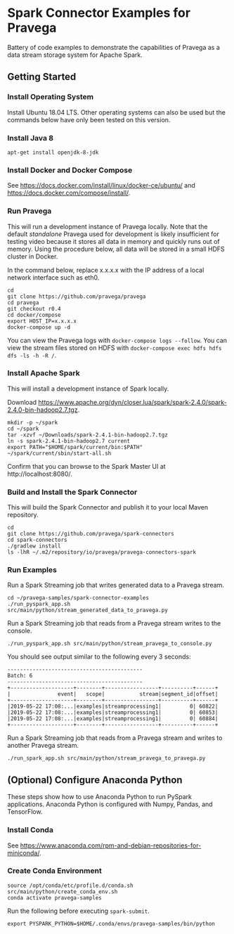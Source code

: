 
# Spark Connector Examples for Pravega

Battery of code examples to demonstrate the capabilities of Pravega as a data stream storage
system for Apache Spark.

## Getting Started

### Install Operating System

Install Ubuntu 18.04 LTS. Other operating systems can also be used but the commands below have only been tested
on this version.

### Install Java 8

```
apt-get install openjdk-8-jdk
```

### Install Docker and Docker Compose

See <https://docs.docker.com/install/linux/docker-ce/ubuntu/>
and <https://docs.docker.com/compose/install/>.

### Run Pravega

This will run a development instance of Pravega locally.
Note that the default *standalone* Pravega used for development is likely insufficient for testing video because
it stores all data in memory and quickly runs out of memory.
Using the procedure below, all data will be stored in a small HDFS cluster in Docker.

In the command below, replace x.x.x.x with the IP address of a local network interface such as eth0.

```
cd
git clone https://github.com/pravega/pravega
cd pravega
git checkout r0.4
cd docker/compose
export HOST_IP=x.x.x.x
docker-compose up -d
```

You can view the Pravega logs with `docker-compose logs --follow`.
You can view the stream files stored on HDFS with `docker-compose exec hdfs hdfs dfs -ls -h -R /`.

### Install Apache Spark

This will install a development instance of Spark locally.

Download https://www.apache.org/dyn/closer.lua/spark/spark-2.4.0/spark-2.4.0-bin-hadoop2.7.tgz.

```
mkdir -p ~/spark
cd ~/spark
tar -xzvf ~/Downloads/spark-2.4.1-bin-hadoop2.7.tgz
ln -s spark-2.4.1-bin-hadoop2.7 current
export PATH="$HOME/spark/current/bin:$PATH"
~/spark/current/sbin/start-all.sh
```

Confirm that you can browse to the Spark Master UI at http://localhost:8080/.

### Build and Install the Spark Connector

This will build the Spark Connector and publish it to your local Maven repository.

```
cd
git clone https://github.com/pravega/spark-connectors
cd spark-connectors
./gradlew install
ls -lhR ~/.m2/repository/io/pravega/pravega-connectors-spark
```

### Run Examples

Run a Spark Streaming job that writes generated data to a Pravega stream.
```
cd ~/pravega-samples/spark-connector-examples
./run_pyspark_app.sh src/main/python/stream_generated_data_to_pravega.py
```

Run a Spark Streaming job that reads from a Pravega stream writes to the console.
```
./run_pyspark_app.sh src/main/python/stream_pravega_to_console.py
```

You should see output similar to the following every 3 seconds:
```
-------------------------------------------
Batch: 6
-------------------------------------------
+--------------------+--------+-----------------+----------+------+
|               event|   scope|           stream|segment_id|offset|
+--------------------+--------+-----------------+----------+------+
|2019-05-22 17:08:...|examples|streamprocessing1|         0| 60822|
|2019-05-22 17:08:...|examples|streamprocessing1|         0| 60853|
|2019-05-22 17:08:...|examples|streamprocessing1|         0| 60884|
+--------------------+--------+-----------------+----------+------+
```

Run a Spark Streaming job that reads from a Pravega stream and writes to another Pravega stream.
```
./run_spark_app.sh src/main/python/stream_pravega_to_pravega.py
```

## (Optional) Configure Anaconda Python

These steps show how to use Anaconda Python to run PySpark applications.
Anaconda Python is configured with Numpy, Pandas, and TensorFlow.

### Install Conda

See https://www.anaconda.com/rpm-and-debian-repositories-for-miniconda/.

### Create Conda Environment

```
source /opt/conda/etc/profile.d/conda.sh
src/main/python/create_conda_env.sh
conda activate pravega-samples
```

Run the following before executing `spark-submit`.
```
export PYSPARK_PYTHON=$HOME/.conda/envs/pravega-samples/bin/python
```
